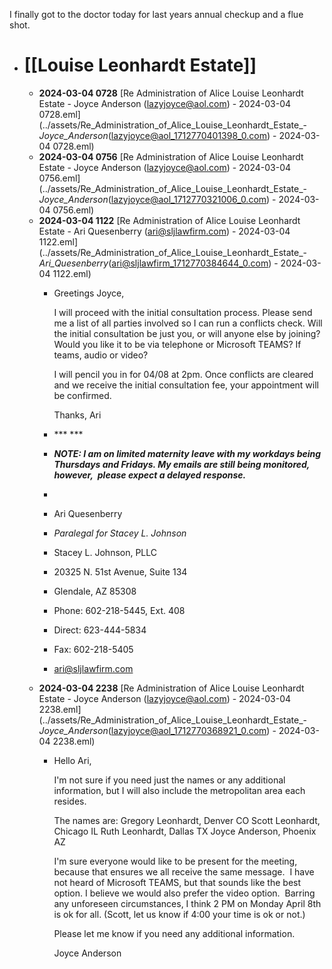 I finally got to the doctor today for last years annual checkup and a flue shot.

- # [[Louise Leonhardt Estate]]
	- **2024-03-04 0728** [Re  Administration of Alice Louise Leonhardt Estate - Joyce Anderson (lazyjoyce@aol.com) - 2024-03-04 0728.eml](../assets/Re_Administration_of_Alice_Louise_Leonhardt_Estate_-_Joyce_Anderson_(lazyjoyce@aol_1712770401398_0.com) - 2024-03-04 0728.eml)
	- **2024-03-04 0756** [Re  Administration of Alice Louise Leonhardt Estate - Joyce Anderson (lazyjoyce@aol.com) - 2024-03-04 0756.eml](../assets/Re_Administration_of_Alice_Louise_Leonhardt_Estate_-_Joyce_Anderson_(lazyjoyce@aol_1712770321006_0.com) - 2024-03-04 0756.eml)
	- **2024-03-04 1122** [Re  Administration of Alice Louise Leonhardt Estate - Ari Quesenberry (ari@sljlawfirm.com) - 2024-03-04 1122.eml](../assets/Re_Administration_of_Alice_Louise_Leonhardt_Estate_-_Ari_Quesenberry_(ari@sljlawfirm_1712770384644_0.com) - 2024-03-04 1122.eml)
		- Greetings Joyce,
		  
		  I will proceed with the initial consultation process. Please send me a list of all parties 
		  involved so I can run a conflicts check.
		  Will the initial consultation be just you, or will anyone else by joining? Would you like it to be via telephone or Microsoft TEAMS? If teams, audio or video?
		  
		  I will pencil you in for 04/08 at 2pm. Once conflicts are cleared and we receive the initial consultation fee, your appointment will be confirmed.
		  
		  Thanks,
		  Ari
		- *** ***
		- ***NOTE: I am on limited maternity leave with my workdays being Thursdays and Fridays. My emails
		  are still being monitored, however,  please expect a delayed response.***
		-
		- Ari Quesenberry
		- *Paralegal for Stacey L. Johnson*
		- Stacey L. Johnson, PLLC
		- 20325 N. 51st Avenue, Suite 134
		- Glendale, AZ 85308
		- Phone: 602-218-5445,
		  Ext. 408
		- Direct: 623-444-5834
		- Fax: 602-218-5405
		- [ari@sljlawfirm.com](mailto:ari@sljlawfirm.com)
	- **2024-03-04 2238** [Re  Administration of Alice Louise Leonhardt Estate - Joyce Anderson (lazyjoyce@aol.com) - 2024-03-04 2238.eml](../assets/Re_Administration_of_Alice_Louise_Leonhardt_Estate_-_Joyce_Anderson_(lazyjoyce@aol_1712770368921_0.com) - 2024-03-04 2238.eml)
		- Hello Ari,
		  
		  I'm not sure if you need just the names or any additional information, but I will also include the metropolitan area each resides.
		  
		  The names are:
		      Gregory Leonhardt, Denver CO
		      Scott Leonhardt, Chicago IL
		      Ruth Leonhardt, Dallas TX
		      Joyce Anderson, Phoenix AZ
		  
		  I'm sure everyone would like to be present for the meeting, because that ensures we all receive the same message.  I have not heard of Microsoft TEAMS, but that sounds like the best option. I believe we would also prefer the video option.  Barring any unforeseen circumstances, I think 2 PM on Monday April 8th is ok for all. (Scott, let us know if 4:00 your time is ok or not.)
		  
		  Please let me know if you need any additional information.
		  
		  Joyce Anderson